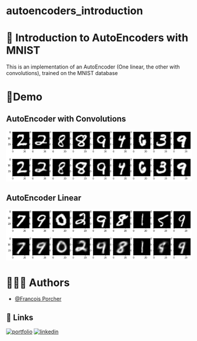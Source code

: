 # autoencoders_introduction



# 🤖 Introduction to AutoEncoders with MNIST

This is an implementation of an AutoEncoder (One linear, the other with convolutions), trained on the MNIST database

# 🎇Demo

## AutoEncoder with Convolutions

![Screenshot](autoencoder2.png)

## AutoEncoder Linear

![Screenshot](autoencoder1.png)


# 🙋🏻‍♂️ Authors

- [@Francois Porcher](https://github.com/FrancoisPorcher)


## 🔗 Links
[![portfolio](https://img.shields.io/badge/my_portfolio-000?style=for-the-badge&logo=ko-fi&logoColor=white)](https://francoisporcher.com)
[![linkedin](https://img.shields.io/badge/linkedin-0A66C2?style=for-the-badge&logo=linkedin&logoColor=white)](https://www.linkedin.com/in/fran%C3%A7ois-porcher-064b41192)


